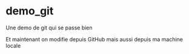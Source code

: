# demo_git
Une demo de git qui se passe bien

Et maintenant on modifie depuis GitHub
mais aussi depuis ma machine locale

